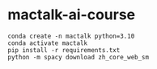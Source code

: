 # mactalk-ai-course

```
conda create -n mactalk python=3.10
conda activate mactalk
pip install -r requirements.txt
python -m spacy download zh_core_web_sm
```
